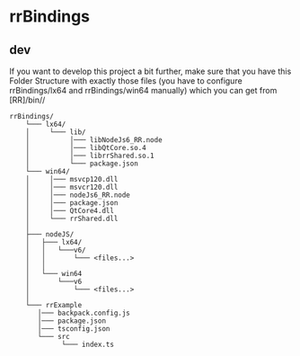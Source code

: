 # rrBindings


## dev

If you want to develop this project a bit further, make sure that you have this Folder Structure with exactly those files (you have to configure rrBindings/lx64 and rrBindings/win64 manually) which you can get from [RR]/bin/<OS>/
    
```
rrBindings/
    └─── lx64/
    │     └─── lib/
    │          │─── libNodeJs6_RR.node
    │          │─── libQtCore.so.4
    │          │─── librrShared.so.1
    │          └─── package.json
    └─── win64/
    │     │─── msvcp120.dll
    │     │─── msvcr120.dll
    │     │─── nodeJs6_RR.node
    │     │─── package.json
    │     │─── QtCore4.dll
    │     └─── rrShared.dll
    │
    ├─── nodeJS/
    │   ├─── lx64/
    │   │   └───v6/
    │   │       └─── <files...>
    │   │
    │   └─── win64
    │       └───v6
    │           └─── <files...>
    │
    └─── rrExample
       │─── backpack.config.js
       │─── package.json
       │─── tsconfig.json
       └─── src
             └─── index.ts
```

